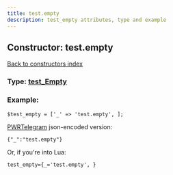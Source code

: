 ```yaml
---
title: test.empty
description: test_empty attributes, type and example
---
```

## Constructor: test.empty  
[Back to constructors index](index.md)






### Type: [test\_Empty](../types/test_Empty.md)


### Example:

```
$test_empty = ['_' => 'test.empty', ];
```  

[PWRTelegram](https://pwrtelegram.xyz) json-encoded version:

```
{"_":"test.empty"}
```


Or, if you're into Lua:  


```
test_empty={_='test.empty', }

```


